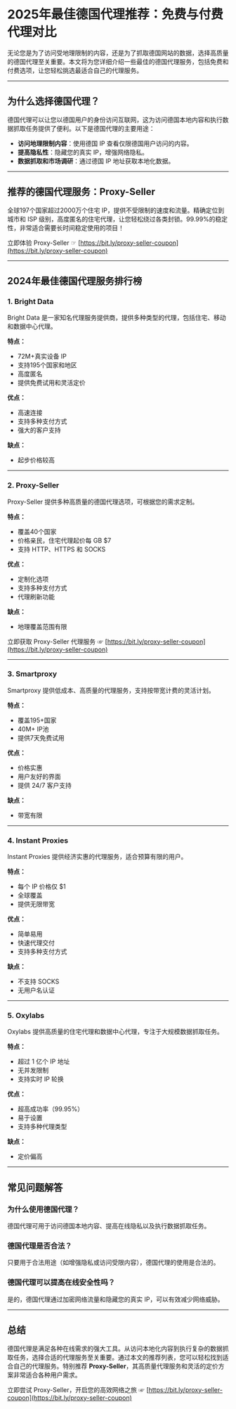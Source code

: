 # 2025年最佳德国代理推荐：免费与付费代理对比

无论您是为了访问受地理限制的内容，还是为了抓取德国网站的数据，选择高质量的德国代理至关重要。本文将为您详细介绍一些最佳的德国代理服务，包括免费和付费选项，让您轻松挑选最适合自己的代理服务。

---

## 为什么选择德国代理？

德国代理可以让您以德国用户的身份访问互联网，这为访问德国本地内容和执行数据抓取任务提供了便利。以下是德国代理的主要用途：

- **访问地理限制内容**：使用德国 IP 查看仅限德国用户访问的内容。
- **提高隐私性**：隐藏您的真实 IP，增强网络隐私。
- **数据抓取和市场调研**：通过德国 IP 地址获取本地化数据。

---

## **推荐的德国代理服务：Proxy-Seller**

全球197个国家超过2000万个住宅 IP，提供不受限制的速度和流量。精确定位到城市和 ISP 级别，高度匿名的住宅代理，让您轻松绕过各类封锁。99.99%的稳定性，非常适合需要长时间稳定使用的项目！

立即体验 Proxy-Seller ☞ [https://bit.ly/proxy-seller-coupon](https://bit.ly/proxy-seller-coupon)

---

## 2024年最佳德国代理服务排行榜

### 1. **Bright Data**
Bright Data 是一家知名代理服务提供商，提供多种类型的代理，包括住宅、移动和数据中心代理。

**特点：**
- 72M+真实设备 IP
- 支持195个国家和地区
- 高度匿名
- 提供免费试用和灵活定价

**优点：**
- 高速连接
- 支持多种支付方式
- 强大的客户支持

**缺点：**
- 起步价格较高



---

### 2. **Proxy-Seller**
Proxy-Seller 提供多种高质量的德国代理选项，可根据您的需求定制。

**特点：**
- 覆盖40个国家
- 价格亲民，住宅代理起价每 GB $7
- 支持 HTTP、HTTPS 和 SOCKS

**优点：**
- 定制化选项
- 支持多种支付方式
- 代理刷新功能

**缺点：**
- 地理覆盖范围有限

立即获取 Proxy-Seller 代理服务 ☞ [https://bit.ly/proxy-seller-coupon](https://bit.ly/proxy-seller-coupon)

---

### 3. **Smartproxy**
Smartproxy 提供低成本、高质量的代理服务，支持按带宽计费的灵活计划。

**特点：**
- 覆盖195+国家
- 40M+ IP池
- 提供7天免费试用

**优点：**
- 价格实惠
- 用户友好的界面
- 提供 24/7 客户支持

**缺点：**
- 带宽有限


---

### 4. **Instant Proxies**
Instant Proxies 提供经济实惠的代理服务，适合预算有限的用户。

**特点：**
- 每个 IP 价格仅 $1
- 全球覆盖
- 提供无限带宽

**优点：**
- 简单易用
- 快速代理交付
- 支持多种支付方式

**缺点：**
- 不支持 SOCKS
- 无用户名认证


---

### 5. **Oxylabs**
Oxylabs 提供高质量的住宅代理和数据中心代理，专注于大规模数据抓取任务。

**特点：**
- 超过 1 亿个 IP 地址
- 无并发限制
- 支持实时 IP 轮换

**优点：**
- 超高成功率（99.95%）
- 易于设置
- 支持多种代理类型

**缺点：**
- 定价偏高


---

## 常见问题解答

### 为什么使用德国代理？
德国代理可用于访问德国本地内容、提高在线隐私以及执行数据抓取任务。

### 德国代理是否合法？
只要用于合法用途（如增强隐私或访问受限内容），德国代理的使用是合法的。

### 德国代理可以提高在线安全性吗？
是的，德国代理通过加密网络流量和隐藏您的真实 IP，可以有效减少网络威胁。

---

## 总结

德国代理是满足各种在线需求的强大工具。从访问本地化内容到执行复杂的数据抓取任务，选择合适的代理服务至关重要。通过本文的推荐列表，您可以轻松找到适合自己的代理服务。特别推荐 **Proxy-Seller**，其高质量代理服务和灵活的定价方案非常适合各种用户需求。

立即尝试 Proxy-Seller，开启您的高效网络之旅 ☞ [https://bit.ly/proxy-seller-coupon](https://bit.ly/proxy-seller-coupon)

